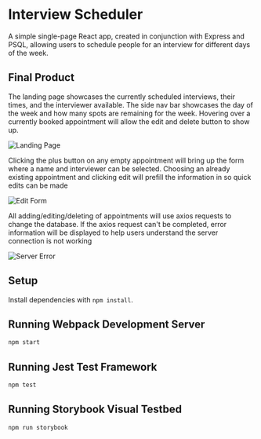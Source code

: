 # Interview Scheduler

A simple single-page React app, created in conjunction with Express and PSQL, allowing users to schedule people for an interview for different days of the week.

## Final Product

The landing page showcases the currently scheduled interviews, their times, and the interviewer available. The side nav bar showcases the day of the week and how many spots are remaining for the week. Hovering over a currently booked appointment will allow the edit and delete button to show up.

![Landing Page]()

Clicking the plus button on any empty appointment will bring up the form where a name and interviewer can be selected. Choosing an already existing appointment and clicking edit will prefill the information in so quick edits can be made

![Edit Form]()

All adding/editing/deleting of appointments will use axios requests to change the database. If the axios request can't be completed, error information will be displayed to help users understand the server connection is not working

![Server Error]()

## Setup

Install dependencies with `npm install`.

## Running Webpack Development Server

```sh
npm start
```

## Running Jest Test Framework

```sh
npm test
```

## Running Storybook Visual Testbed

```sh
npm run storybook
```
